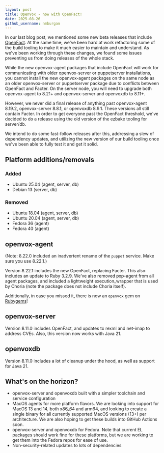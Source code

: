 ```yaml
---
layout: post
title: OpenVox - now with OpenFact!
date: 2025-08-26
github_username: nmburgan
---
```


In our last blog post, we mentioned some new beta releases that include [OpenFact](https://github.com/OpenVoxProject/openfact/blob/main/CHANGELOG.md). At the same time, we've been hard at work refactoring some of the build tooling to make it much easier to maintain and understand. As we've been working through these changes, we found some issues preventing us from doing releases of the whole stack.

While the new openvox-agent packages that include OpenFact will work for communicating with older openvox-server or puppetserver installations, you cannot install the new openvox-agent packages on the same node as an older openvox-server or puppetserver package due to conflicts between OpenFact and Facter. On the server node, you will need to upgrade both openvox-agent to 8.21+ and openvox-server and openvoxdb to 8.11+.

However, we never did a final release of anything past openvox-agent 8.19.2, openvox-server 8.8.1, or openvoxdb 8.9.1. These versions all still contain Facter. In order to get everyone past the OpenFact threshold, we've decided to do a release using the old version of the ezbake tooling for server/db.

We intend to do some fast-follow releases after this, addressing a slew of dependency updates, and utilizing the new version of our build tooling once we've been able to fully test it and get it solid.

## Platform additions/removals

### Added

* Ubuntu 25.04 (agent, server, db)
* Debian 13 (server, db)

### Removed

* Ubuntu 18.04 (agent, server, db)
* Ubuntu 20.04 (agent, server, db)
* Fedora 36 (agent)
* Fedora 40 (agent)

## openvox-agent

(Note: 8.22.0 included an inadvertent rename of the `puppet` service. Make sure you use 8.22.1.)

Version 8.22.1 includes the new OpenFact, replacing Facter. This also includes an update to Ruby 3.2.9. We've also removed pxp-agent from all agent packages, and included a lightweight execution_wrapper that is used by Choria (note the package does not include Choria itself).

Additionally, in case you missed it, there is now an `openvox` gem on [Rubygems](https://rubygems.org/gems/openvox)!

## openvox-server

Version 8.11.0 includes OpenFact, and updates to rexml and net-imap to address CVEs. Also, this version now works with Java 21.

## openvoxdb

Version 8.11.0 includes a lot of cleanup under the hood, as well as support for Java 21.

## What's on the horizon?

* openvox-server and openvoxdb built with a simpler toolchain and service configuration
* MacOS agents for more platform flavors. We are looking into support for MacOS 13 and 14, both x86_64 and arm64, and looking to create a single binary for all currently supported MacOS versions (13+) per architecture. We are also hoping to get these builds into GitHub Actions soon.
* openvox-server and openvoxdb for Fedora. Note that current EL packages should work fine for these platforms, but we are working to get them into the Fedora repos for ease of use.
* Non-security-related updates to lots of dependencies
